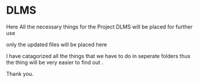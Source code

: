 # DLMS

Here All the necessary things for the Project DLMS will be placed for further use

only the updated files will be placed here

I have catagorized all the things that we have to do in seperate folders thus the thing will be very easier to find out .

Thank you.
